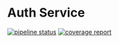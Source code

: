 # Auth Service
[![pipeline status](https://gitlab.com/Kv-030.Java/AuthService/badges/master/pipeline.svg)](https://gitlab.com/Kv-030.Java/AuthService/commits/master)
[![coverage report](https://gitlab.com/Kv-030.Java/AuthService/badges/master/coverage.svg?job=sonar_qube)](https://gitlab.com/Kv-030.Java/AuthService/commits/master)
